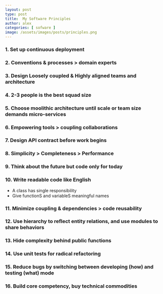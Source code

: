 ```yaml
---
layout: post
type: post
title:  My Software Principles
author: alex
categories: [ sofware ]
image: /assets/images/posts/principles.png
---
```


### 1. Set up continuous deployment
### 2. Conventions & processes > domain experts
### 3. Design Loosely coupled & Highly aligned teams and architecture
### 4. 2-3 people is the best squad size
### 5. Choose moolithic architecture until scale or team size demands micro-services
### 6. Empowering tools > coupling collaborations
### 7. Design API contract before work begins
### 8. Simplicity > Completeness > Performance
### 9. Think about the future but code only for today
### 10. Write readable code like English
  - A class has single responsibility 
  - Give functionS and variableS meaningful names

### 11. Minimize coupling & dependencies > code reusability
### 12. Use hierarchy to reflect entity relations, and use modules to share behaviors
### 13. Hide complexity behind public functions
### 14. Use unit tests for radical refactoring
### 15. Reduce bugs by switching between developing (how) and testing (what) mode
### 16. Build core competency, buy technical commodities